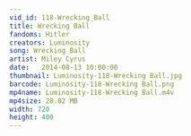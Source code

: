 ```yaml
---
vid_id: 118-Wrecking_Ball
title: Wrecking Ball
fandoms: Hitler
creators: Luminosity
song: Wrecking Ball
artist: Miley Cyrus
date:   2014-08-13 10:00:00
thumbnail: Luminosity-118-Wrecking Ball.jpg
barcode: Luminosity-118-Wrecking Ball.png
mp4name: Luminosity-118-Wrecking Ball.m4v
mp4size: 28.02 MB
width: 720
height: 400
---
```



  